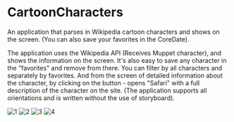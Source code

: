 # CartoonCharacters
An application that parses in Wikipedia cartoon characters and shows on the screen. (You can also save your favorites in the CoreDate).

The application uses the Wikipedia API (Receives Muppet character), and shows the information on the screen. It's also easy to save any character in the "favorites" and remove from there. You can filter by all characters and separately by favorites. And from the screen of detailed information about the character, by clicking on the button - opens "Safari" with a full description of the character on the site. (The application supports all orientations and is written without the use of storyboard).

![1](https://user-images.githubusercontent.com/27446881/30508553-cc15c612-9a99-11e7-9575-25faa482986c.jpeg) ![2](https://user-images.githubusercontent.com/27446881/30508554-cc17127e-9a99-11e7-88db-d24e04e48f20.jpeg) ![3](https://user-images.githubusercontent.com/27446881/30508555-cc248206-9a99-11e7-9e7c-a9850da0356d.jpeg) ![4](https://user-images.githubusercontent.com/27446881/30508556-cc31e950-9a99-11e7-86d7-fc2418376197.jpeg)
